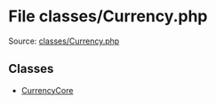 File classes/Currency.php
=========

Source: [classes/Currency.php](https://github.com/PrestaShop/PrestaShop/blob/1.5.2.0/classes/Currency.php)


Classes
-------

* [CurrencyCore](class.CurrencyCore.md)

